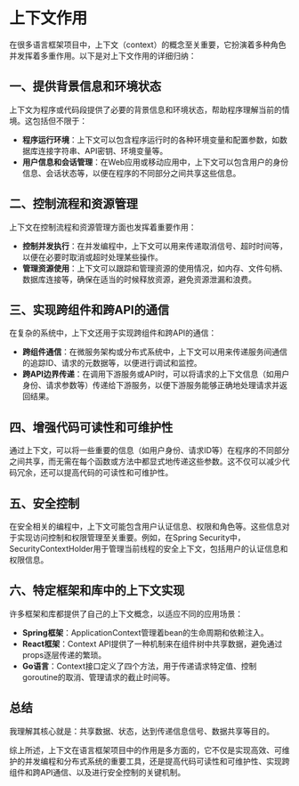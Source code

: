 # 上下文作用

在很多语言框架项目中，上下文（context）的概念至关重要，它扮演着多种角色并发挥着多重作用。以下是对上下文作用的详细归纳：

## 一、提供背景信息和环境状态

上下文为程序或代码段提供了必要的背景信息和环境状态，帮助程序理解当前的情境。这包括但不限于：

* **程序运行环境**：上下文可以包含程序运行时的各种环境变量和配置参数，如数据库连接字符串、API密钥、环境变量等。
* **用户信息和会话管理**：在Web应用或移动应用中，上下文可以包含用户的身份信息、会话状态等，以便在程序的不同部分之间共享这些信息。

## 二、控制流程和资源管理

上下文在控制流程和资源管理方面也发挥着重要作用：

* **控制并发执行**：在并发编程中，上下文可以用来传递取消信号、超时时间等，以便在必要时取消或超时处理某些操作。
* **管理资源使用**：上下文可以跟踪和管理资源的使用情况，如内存、文件句柄、数据库连接等，确保在适当的时候释放资源，避免资源泄漏和浪费。

## 三、实现跨组件和跨API的通信

在复杂的系统中，上下文还用于实现跨组件和跨API的通信：

* **跨组件通信**：在微服务架构或分布式系统中，上下文可以用来传递服务间通信的追踪ID、请求的元数据等，以便进行调试和监控。
* **跨API边界传递**：在调用下游服务或API时，可以将请求的上下文信息（如用户身份、请求参数等）传递给下游服务，以便下游服务能够正确地处理请求并返回结果。

## 四、增强代码可读性和可维护性

通过上下文，可以将一些重要的信息（如用户身份、请求ID等）在程序的不同部分之间共享，而无需在每个函数或方法中都显式地传递这些参数。这不仅可以减少代码冗余，还可以提高代码的可读性和可维护性。

## 五、安全控制

在安全相关的编程中，上下文可能包含用户认证信息、权限和角色等。这些信息对于实现访问控制和权限管理至关重要。例如，在Spring Security中，SecurityContextHolder用于管理当前线程的安全上下文，包括用户的认证信息和权限信息。

## 六、特定框架和库中的上下文实现

许多框架和库都提供了自己的上下文概念，以适应不同的应用场景：

* **Spring框架**：ApplicationContext管理着bean的生命周期和依赖注入。
* **React框架**：Context API提供了一种机制来在组件树中共享数据，避免通过props逐层传递的繁琐。
* **Go语言**：Context接口定义了四个方法，用于传递请求特定值、控制goroutine的取消、管理请求的截止时间等。

## 总结

我理解其核心就是：共享数据、状态，达到传递信息信号、数据共享等目的。

综上所述，上下文在语言框架项目中的作用是多方面的，它不仅是实现高效、可维护的并发编程和分布式系统的重要工具，还是提高代码可读性和可维护性、实现跨组件和跨API通信、以及进行安全控制的关键机制。
